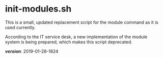 # init-modules.sh

This is a small, updated replacement script for the module command as it is used currently.

According to the IT service desk, a new implementation of the module system is being prepared,
which makes this script deprecated.

___version___: 2019-01-28-1824
